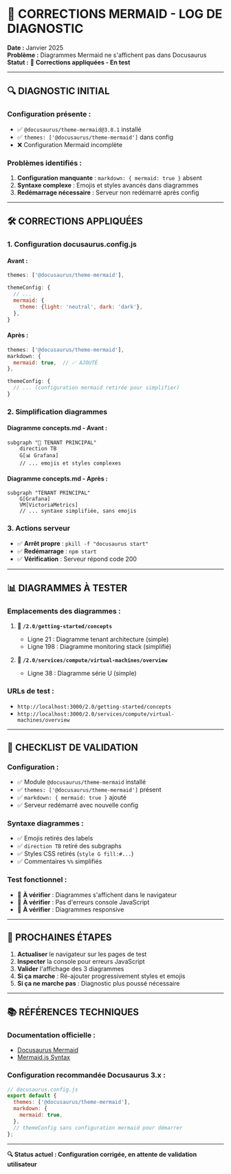 # 🔧 CORRECTIONS MERMAID - LOG DE DIAGNOSTIC

**Date :** Janvier 2025  
**Problème :** Diagrammes Mermaid ne s'affichent pas dans Docusaurus  
**Statut :** 🔄 **Corrections appliquées - En test**

---

## 🔍 DIAGNOSTIC INITIAL

### **Configuration présente :**
- ✅ `@docusaurus/theme-mermaid@3.8.1` installé
- ✅ `themes: ['@docusaurus/theme-mermaid']` dans config
- ❌ Configuration Mermaid incomplète

### **Problèmes identifiés :**
1. **Configuration manquante** : `markdown: { mermaid: true }` absent
2. **Syntaxe complexe** : Emojis et styles avancés dans diagrammes
3. **Redémarrage nécessaire** : Serveur non redémarré après config

---

## 🛠️ CORRECTIONS APPLIQUÉES

### **1. Configuration docusaurus.config.js**

#### **Avant :**
```javascript
themes: ['@docusaurus/theme-mermaid'],

themeConfig: {
  // ...
  mermaid: {
    theme: {light: 'neutral', dark: 'dark'},
  },
}
```

#### **Après :**
```javascript
themes: ['@docusaurus/theme-mermaid'],
markdown: {
  mermaid: true,  // ✅ AJOUTÉ
},

themeConfig: {
  // ... (configuration mermaid retirée pour simplifier)
}
```

### **2. Simplification diagrammes**

#### **Diagramme concepts.md - Avant :**
```mermaid
subgraph "🏢 TENANT PRINCIPAL"
    direction TB
    G[📊 Grafana]
    // ... emojis et styles complexes
```

#### **Diagramme concepts.md - Après :**
```mermaid
subgraph "TENANT PRINCIPAL"
    G[Grafana]
    VM[VictoriaMetrics]
    // ... syntaxe simplifiée, sans emojis
```

### **3. Actions serveur**
- ✅ **Arrêt propre** : `pkill -f "docusaurus start"`
- ✅ **Redémarrage** : `npm start` 
- ✅ **Vérification** : Serveur répond code 200

---

## 📊 DIAGRAMMES À TESTER

### **Emplacements des diagrammes :**

1. **📍 `/2.0/getting-started/concepts`**
   - Ligne 21 : Diagramme tenant architecture (simple)
   - Ligne 198 : Diagramme monitoring stack (simplifié)

2. **📍 `/2.0/services/compute/virtual-machines/overview`**
   - Ligne 38 : Diagramme série U (simple)

### **URLs de test :**
- `http://localhost:3000/2.0/getting-started/concepts`
- `http://localhost:3000/2.0/services/compute/virtual-machines/overview`

---

## 🧪 CHECKLIST DE VALIDATION

### **Configuration :**
- ✅ Module `@docusaurus/theme-mermaid` installé
- ✅ `themes: ['@docusaurus/theme-mermaid']` présent
- ✅ `markdown: { mermaid: true }` ajouté
- ✅ Serveur redémarré avec nouvelle config

### **Syntaxe diagrammes :**
- ✅ Emojis retirés des labels
- ✅ `direction TB` retiré des subgraphs
- ✅ Styles CSS retirés (`style G fill:#...`)
- ✅ Commentaires `%%` simplifiés

### **Test fonctionnel :**
- 🔄 **À vérifier** : Diagrammes s'affichent dans le navigateur
- 🔄 **À vérifier** : Pas d'erreurs console JavaScript
- 🔄 **À vérifier** : Diagrammes responsive

---

## 🎯 PROCHAINES ÉTAPES

1. **Actualiser** le navigateur sur les pages de test
2. **Inspecter** la console pour erreurs JavaScript
3. **Valider** l'affichage des 3 diagrammes
4. **Si ça marche** : Ré-ajouter progressivement styles et emojis
5. **Si ça ne marche pas** : Diagnostic plus poussé nécessaire

---

## 📚 RÉFÉRENCES TECHNIQUES

### **Documentation officielle :**
- [Docusaurus Mermaid](https://docusaurus.io/docs/markdown-features/diagrams)
- [Mermaid.js Syntax](https://mermaid.js.org/syntax/graph.html)

### **Configuration recommandée Docusaurus 3.x :**
```javascript
// docusaurus.config.js
export default {
  themes: ['@docusaurus/theme-mermaid'],
  markdown: {
    mermaid: true,
  },
  // themeConfig sans configuration mermaid pour démarrer
};
```

---

**🔍 Status actuel : Configuration corrigée, en attente de validation utilisateur** 